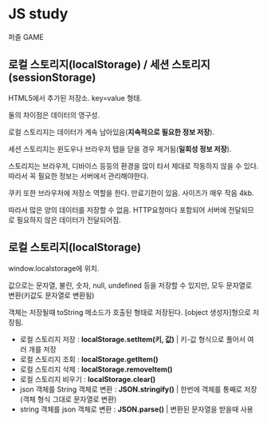 # JS study

퍼즐 GAME

## 로컬 스토리지(localStorage) / 세션 스토리지(sessionStorage)

HTML5에서 추가된 저장소. key=value 형태.

둘의 차이점은 데이터의 영구성.

로컬 스토리지는 데이터가 계속 남아있음(**지속적으로 필요한 정보 저장**).

세션 스토리지는 윈도우나 브라우저 탭을 닫을 경우 제거됨(**일회성 정보 저장**).

스토리지는 브라우저, 디바이스 등등의 환경을 많이 타서 제대로 작동하지 않을 수 있다. 따라서 꼭 필요한 정보는 서버에서 관리해야한다.

쿠키 또한 브라우저에 저장소 역할을 한다. 만료기한이 있음. 사이즈가 매우 작음 4kb.

따라서 많은 양의 데이터를 저장할 수 없음. HTTP요청마다 포함되어 서버에 전달되므로 필요하지 않은 데이터가 전달되어짐.

## 로컬 스토리지(localStorage)
window.localstorage에 위치.

값으로는 문자열, 불린, 숫자, null, undefined 등을 저장할 수 있지만, 모두 문자열로 변환(키값도 문자열로 변환됨)

객체는 저장될때 toString 메소드가 호출된 형태로 저장된다. [object 생성자]형으로 저장됨.

- 로컬 스토리지 저장 : **localStorage.setItem(키, 값)** | 키-값 형식으로 풀어서 여러 개를 저장
- 로컬 스토리지 조회 : **localStorage.getItem()**
- 로컬 스토리지 삭제 : **localStorage.removeItem()**
- 로컬 스토리지 비우기 : **localStorage.clear()**
- json 객체를 String 객체로 변환 : **JSON.stringify()** | 한번에 객체를 통째로 저장(객체 형식 그대로 문자열로 변환)
- string 객체를 json 객체로 변환 : **JSON.parse()** | 변환된 문자열을 받을때 사용
